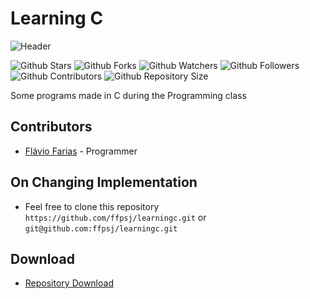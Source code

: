 # Learning C

![Header](https://i.imgur.com/0loVnuS.png)

![Github Stars](https://img.shields.io/github/stars/ffpsj/learningc.svg?label=Stars) ![Github Forks](https://img.shields.io/github/forks/ffpsj/learningc.svg?label=Forks) ![Github Watchers](https://img.shields.io/github/watchers/ffpsj/learningc.svg?label=Watchers) ![Github Followers](https://img.shields.io/github/followers/ffpsj.svg?label=Followers) ![Github Contributors](https://img.shields.io/github/contributors/ffpsj/learningc.svg?label=Contributors) ![Github Repository Size](https://img.shields.io/github/repo-size/ffpsj/learningc.svg?label=Size)

Some programs made in C during the Programming class

## Contributors
+ [Flávio Farias](https://github.com/ffpsj) - Programmer

## On Changing Implementation
+ Feel free to clone this repository `https://github.com/ffpsj/learningc.git` or `git@github.com:ffpsj/learningc.git`

## Download 
+ [Repository Download](https://github.com/ffpsj/learningc/archive/master.zip)
